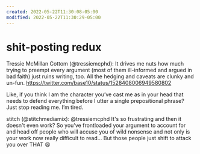 ```yaml
---
created: 2022-05-22T11:30:08-05:00
modified: 2022-05-22T11:30:29-05:00
---
```


# shit-posting redux

Tressie McMillan Cottom (@tressiemcphd): It drives me nuts how much trying to preempt every argument (most of them ill-informed and argued in bad faith) just ruins writing, too. All the hedging and caveats are clunky and un-fun. https://twitter.com/base10/status/1528408006949580802

Like, if you think I am the character you’ve cast me as in your head that needs to defend everything before I utter a single prepositional phrase? Just stop reading me. I’m tired.

stitch (@stitchmediamix): @tressiemcphd It's so frustrating and then it doesn't even work? So you've frontloaded your argument to account for and head off people who will accuse you of wild nonsense and not only is your work now really difficult to read... But those people just shift to attack you over THAT 😫
